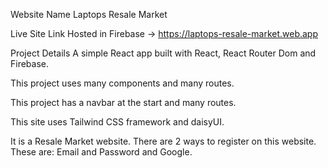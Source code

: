 Website Name
Laptops Resale Market

Live Site Link
Hosted in Firebase -> https://laptops-resale-market.web.app

Project Details
A simple React app built with React, React Router Dom and Firebase.

This project uses many components and many routes.

This project has a navbar at the start and many routes.

This site uses Tailwind CSS framework and daisyUI.

It is a Resale Market website. There are 2 ways to register on this website. These are: Email and Password and Google.